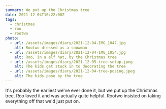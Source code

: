 ```yaml
---
summary: We put up the Christmas tree
date: 2021-12-04T16:22:00Z
tags:
  - christmas
  - roo
  - rootwo
photo:
  - url: /assets/images/diary/2021-12-04-IMG_1047.jpg
    alt: Rootwo dressed as a snowman
  - url: /assets/images/diary/2021-12-04-IMG_1054.jpg
    alt: Roo, in a elf hat, by the Christmas tree
  - url: /assets/images/diary/2021-12-05-tree-setup.jpeg
    alt: The kids get stuck in to decorating the tree
  - url: /assets/images/diary/2021-12-04-tree-posing.jpeg
    alt: The kids pose by the tree
---
```

It's probably the earliest we've ever done it, but we put up the Christmas tree. Roo loved it and was actually quite helpful. Rootwo insisted on taking everything off that we'd just put on. 